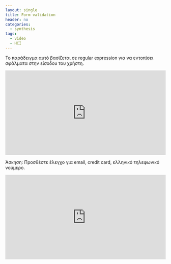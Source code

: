 ```yaml
---
layout: single
title: Form validation 
header: no
categories:
  - synthesis
tags:
  - video
  - HCI
---
```


Το παράδειγμα αυτό βασίζεται σε regular expression για να εντοπίσει σφάλματα στην είσοδου του χρήστη.

<iframe height="265" style="width: 100%;" scrolling="no" title="Form Validation" src="https://codepen.io/pen/?template=XWKdQav,result" frameborder="no" loading="lazy" allowtransparency="true" allowfullscreen="true">
  See the Pen <a href='https://codepen.io/pen/?template=XWKdQav'>Form Validation</a> by mibook
  (<a href='https://codepen.io/mibook'>@mibook</a>) on <a href='https://codepen.io'>CodePen</a>.
</iframe>

Άσκηση: Προσθέστε έλεγχο για email, credit card, ελληνικό τηλεφωνικό νούμερο. 

<iframe height="265" style="width: 100%;" scrolling="no" title="Form Validation" src="https://codepen.io/p15xiar/pen/XWKdQav?editors=1100,result" frameborder="no" loading="lazy" allowtransparency="true" allowfullscreen="true">
  See the Pen <a href='https://codepen.io/p15xiar/pen/XWKdQav?editors=1100'>Form Validation</a> by mibook
  (<a href='https://codepen.io/mibook'>@mibook</a>) on <a href='https://codepen.io'>CodePen</a>.
</iframe>
